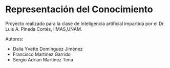 # Representación del Conocimiento

Proyecto realizado para la clase de Inteligencia artificial impartida por el Dr. Luis A. Pineda Cortés, IIMAS,UNAM.

Autores:
- Dalia Yvette Domínguez Jiménez
- Francisco Martínez Garrido
- Sergio Adrian Martínez Tena

